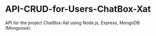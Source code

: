 # API-CRUD-for-Users-ChatBox-Xat
API for the project ChatBox-Xat using Node.js, Express, MongoDB (Mongoose).
